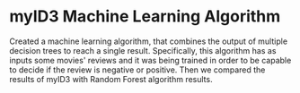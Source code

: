 # myID3 Machine Learning Algorithm

Created a machine learning algorithm, that combines the output of multiple decision trees to reach a single result.
Specifically, this algorithm has as inputs some movies' reviews and it was being trained in order to be capable to decide if the review is negative or positive.
Then we compared the results of myID3 with Random Forest algorithm results.
